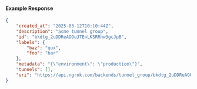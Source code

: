 <!-- Code generated for API Clients. DO NOT EDIT. -->

#### Example Response

```json
{
	"created_at": "2025-03-12T10:10:44Z",
	"description": "acme tunnel group",
	"id": "bkdtg_2uDDReAOOuJTEnLKSRRhw3gcJpB",
	"labels": {
		"baz": "qux",
		"foo": "bar"
	},
	"metadata": "{\"environment\": \"production\"}",
	"tunnels": [],
	"uri": "https://api.ngrok.com/backends/tunnel_group/bkdtg_2uDDReAOOuJTEnLKSRRhw3gcJpB"
}
```
